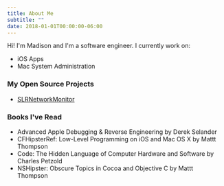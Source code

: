 ```yaml
---
title: About Me
subtitle: ""
date: 2018-01-01T00:00:00-06:00
---
```


Hi! I'm Madison and I'm a software engineer. I currently work on:

* iOS Apps
* Mac System Administration 

### My Open Source Projects

* [SLRNetworkMonitor](https://github.com/madsolar8582/SLRNetworkMonitor)

### Books I've Read

* Advanced Apple Debugging & Reverse Engineering by Derek Selander
* CFHipsterRef: Low-Level Programming on iOS and Mac OS X by Mattt Thompson
* Code: The Hidden Language of Computer Hardware and Software by Charles Petzold
* NSHipster: Obscure Topics in Cocoa and Objective C by Mattt Thompson
